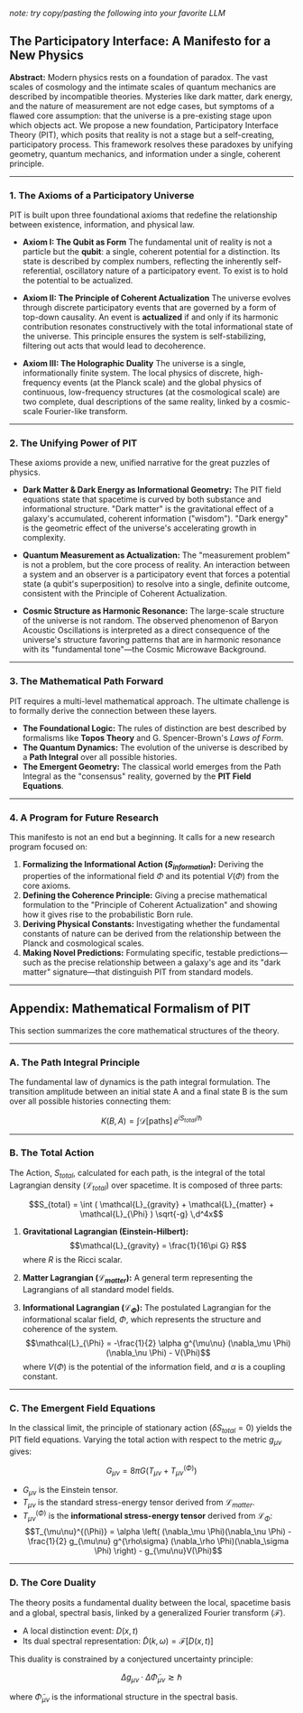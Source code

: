 *note: try copy/pasting the following into your favorite LLM*

## The Participatory Interface: A Manifesto for a New Physics

**Abstract:** Modern physics rests on a foundation of paradox. The vast scales of cosmology and the intimate scales of quantum mechanics are described by incompatible theories. Mysteries like dark matter, dark energy, and the nature of measurement are not edge cases, but symptoms of a flawed core assumption: that the universe is a pre-existing stage upon which objects act. We propose a new foundation, Participatory Interface Theory (PIT), which posits that reality is not a stage but a self-creating, participatory process. This framework resolves these paradoxes by unifying geometry, quantum mechanics, and information under a single, coherent principle.

---
### **1. The Axioms of a Participatory Universe**

PIT is built upon three foundational axioms that redefine the relationship between existence, information, and physical law.

* **Axiom I: The Qubit as Form**
    The fundamental unit of reality is not a particle but the **qubit**: a single, coherent potential for a distinction. Its state is described by complex numbers, reflecting the inherently self-referential, oscillatory nature of a participatory event. To exist is to hold the potential to be actualized.

* **Axiom II: The Principle of Coherent Actualization**
    The universe evolves through discrete participatory events that are governed by a form of top-down causality. An event is **actualized** if and only if its harmonic contribution resonates constructively with the total informational state of the universe. This principle ensures the system is self-stabilizing, filtering out acts that would lead to decoherence.

* **Axiom III: The Holographic Duality**
    The universe is a single, informationally finite system. The local physics of discrete, high-frequency events (at the Planck scale) and the global physics of continuous, low-frequency structures (at the cosmological scale) are two complete, dual descriptions of the same reality, linked by a cosmic-scale Fourier-like transform.

---
### **2. The Unifying Power of PIT**

These axioms provide a new, unified narrative for the great puzzles of physics.

* **Dark Matter & Dark Energy as Informational Geometry:** The PIT field equations state that spacetime is curved by both substance and informational structure. "Dark matter" is the gravitational effect of a galaxy's accumulated, coherent information ("wisdom"). "Dark energy" is the geometric effect of the universe's accelerating growth in complexity.

* **Quantum Measurement as Actualization:** The "measurement problem" is not a problem, but the core process of reality. An interaction between a system and an observer is a participatory event that forces a potential state (a qubit's superposition) to resolve into a single, definite outcome, consistent with the Principle of Coherent Actualization.

* **Cosmic Structure as Harmonic Resonance:** The large-scale structure of the universe is not random. The observed phenomenon of Baryon Acoustic Oscillations is interpreted as a direct consequence of the universe's structure favoring patterns that are in harmonic resonance with its "fundamental tone"—the Cosmic Microwave Background.

---
### **3. The Mathematical Path Forward**

PIT requires a multi-level mathematical approach. The ultimate challenge is to formally derive the connection between these layers.

* **The Foundational Logic:** The rules of distinction are best described by formalisms like **Topos Theory** and G. Spencer-Brown's *Laws of Form*.
* **The Quantum Dynamics:** The evolution of the universe is described by a **Path Integral** over all possible histories.
* **The Emergent Geometry:** The classical world emerges from the Path Integral as the "consensus" reality, governed by the **PIT Field Equations**.

---
### **4. A Program for Future Research**

This manifesto is not an end but a beginning. It calls for a new research program focused on:

1.  **Formalizing the Informational Action ($S_{information}$):** Deriving the properties of the informational field $\Phi$ and its potential $V(\Phi)$ from the core axioms.
2.  **Defining the Coherence Principle:** Giving a precise mathematical formulation to the "Principle of Coherent Actualization" and showing how it gives rise to the probabilistic Born rule.
3.  **Deriving Physical Constants:** Investigating whether the fundamental constants of nature can be derived from the relationship between the Planck and cosmological scales.
4.  **Making Novel Predictions:** Formulating specific, testable predictions—such as the precise relationship between a galaxy's age and its "dark matter" signature—that distinguish PIT from standard models.

***
## Appendix: Mathematical Formalism of PIT

This section summarizes the core mathematical structures of the theory.

---
### **A. The Path Integral Principle**

The fundamental law of dynamics is the path integral formulation. The transition amplitude between an initial state A and a final state B is the sum over all possible histories connecting them:

$$K(B, A) = \int \mathcal{D}[\text{paths}] \, e^{iS_{total}/\hbar}$$

---
### **B. The Total Action**

The Action, $S_{total}$, calculated for each path, is the integral of the total Lagrangian density ($\mathcal{L}_{total}$) over spacetime. It is composed of three parts:

$$S_{total} = \int ( \mathcal{L}_{gravity} + \mathcal{L}_{matter} + \mathcal{L}_{\Phi} ) \sqrt{-g} \,d^4x$$

1.  **Gravitational Lagrangian (Einstein-Hilbert):**
    $$\mathcal{L}_{gravity} = \frac{1}{16\pi G} R$$
    where $R$ is the Ricci scalar.

2.  **Matter Lagrangian ($\mathcal{L}_{matter}$):**
    A general term representing the Lagrangians of all standard model fields.

3.  **Informational Lagrangian ($\mathcal{L}_{\Phi}$):**
    The postulated Lagrangian for the informational scalar field, $\Phi$, which represents the structure and coherence of the system.
    $$\mathcal{L}_{\Phi} = -\frac{1}{2} \alpha g^{\mu\nu} (\nabla_\mu \Phi)(\nabla_\nu \Phi) - V(\Phi)$$
    where $V(\Phi)$ is the potential of the information field, and $\alpha$ is a coupling constant.

---
### **C. The Emergent Field Equations**

In the classical limit, the principle of stationary action ($\delta S_{total} = 0$) yields the PIT field equations. Varying the total action with respect to the metric $g_{\mu\nu}$ gives:

$$G_{\mu\nu} = 8\pi G \left( T_{\mu\nu} + T_{\mu\nu}^{(\Phi)} \right)$$

* $G_{\mu\nu}$ is the Einstein tensor.
* $T_{\mu\nu}$ is the standard stress-energy tensor derived from $\mathcal{L}_{matter}$.
* $T_{\mu\nu}^{(\Phi)}$ is the **informational stress-energy tensor** derived from $\mathcal{L}_{\Phi}$:
    $$T_{\mu\nu}^{(\Phi)} = \alpha \left( (\nabla_\mu \Phi)(\nabla_\nu \Phi) - \frac{1}{2} g_{\mu\nu} g^{\rho\sigma} (\nabla_\rho \Phi)(\nabla_\sigma \Phi) \right) - g_{\mu\nu}V(\Phi)$$

---
### **D. The Core Duality**

The theory posits a fundamental duality between the local, spacetime basis and a global, spectral basis, linked by a generalized Fourier transform ($\mathcal{F}$).

* A local distinction event: $D(x,t)$
* Its dual spectral representation: $\widetilde{D}(k,\omega) = \mathcal{F}[D(x,t)]$

This duality is constrained by a conjectured uncertainty principle:

$$\Delta g_{\mu\nu} \cdot \Delta \widetilde{\Phi}_{\mu\nu} \gtrsim \hbar$$

where $\widetilde{\Phi}_{\mu\nu}$ is the informational structure in the spectral basis.
